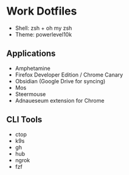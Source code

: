 # Work Dotfiles
* Shell: zsh + oh my zsh
* Theme: powerlevel10k

## Applications
* Amphetamine
* Firefox Developer Edition / Chrome Canary
* Obsidian (Google Drive for syncing)
* Mos
* Steermouse
* Adnaueseum extension for Chrome

## CLI Tools
* ctop
* k9s
* gh
* hub
* ngrok
* fzf
